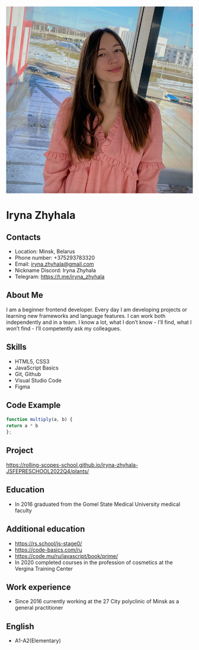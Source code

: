 ![My photo](./img/Photo.jpg)
# Iryna Zhyhala
## Contacts
* Location: Minsk, Belarus
* Phone number: +375293783320
* Email: iryna.zhyhala@gmail.com
* Nickname Discord: Iryna Zhyhala
* Telegram: https://t.me/iryna_zhyhala
## About Me
I am a beginner frontend developer. Every day I am developing projects or learning new frameworks and language features. I can work both independently and in a team. I know a lot, what I don’t know - I’ll find, what I won’t find - I’ll competently ask my colleagues.
## Skills
* HTML5, CSS3
* JavaScript Basics
* Git, Github
* Visual Studio Code
* Figma
## Code Example
```javascript
function multiply(a, b) {
return a * b
};
```
## Project
https://rolling-scopes-school.github.io/iryna-zhyhala-JSFEPRESCHOOL2022Q4/plants/
## Education
* In 2016 graduated from the Gomel State Medical University medical faculty
## Additional education
* https://rs.school/js-stage0/ 
* https://code-basics.com/ru 
* https://code.mu/ru/javascript/book/prime/ 
* In 2020 completed courses in the profession of cosmetics at the Vergina Training Center
## Work experience
* Since 2016 currently working at the 27 City polyclinic of Minsk as a general practitioner
## English
* A1-A2(Elementary)